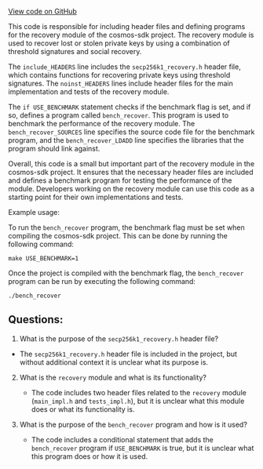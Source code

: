 [View code on GitHub](https://github.com/cosmos/cosmos-sdk.git/crypto/keys/secp256k1/internal/secp256k1/libsecp256k1/src/modules/recovery/Makefile.am.include)

This code is responsible for including header files and defining programs for the recovery module of the cosmos-sdk project. The recovery module is used to recover lost or stolen private keys by using a combination of threshold signatures and social recovery. 

The `include_HEADERS` line includes the `secp256k1_recovery.h` header file, which contains functions for recovering private keys using threshold signatures. The `noinst_HEADERS` lines include header files for the main implementation and tests of the recovery module.

The `if USE_BENCHMARK` statement checks if the benchmark flag is set, and if so, defines a program called `bench_recover`. This program is used to benchmark the performance of the recovery module. The `bench_recover_SOURCES` line specifies the source code file for the benchmark program, and the `bench_recover_LDADD` line specifies the libraries that the program should link against.

Overall, this code is a small but important part of the recovery module in the cosmos-sdk project. It ensures that the necessary header files are included and defines a benchmark program for testing the performance of the module. Developers working on the recovery module can use this code as a starting point for their own implementations and tests. 

Example usage:

To run the `bench_recover` program, the benchmark flag must be set when compiling the cosmos-sdk project. This can be done by running the following command:

```
make USE_BENCHMARK=1
```

Once the project is compiled with the benchmark flag, the `bench_recover` program can be run by executing the following command:

```
./bench_recover
```
## Questions: 
 1. What is the purpose of the `secp256k1_recovery.h` header file?
   - The `secp256k1_recovery.h` header file is included in the project, but without additional context it is unclear what its purpose is.

2. What is the `recovery` module and what is its functionality?
   - The code includes two header files related to the `recovery` module (`main_impl.h` and `tests_impl.h`), but it is unclear what this module does or what its functionality is.

3. What is the purpose of the `bench_recover` program and how is it used?
   - The code includes a conditional statement that adds the `bench_recover` program if `USE_BENCHMARK` is true, but it is unclear what this program does or how it is used.